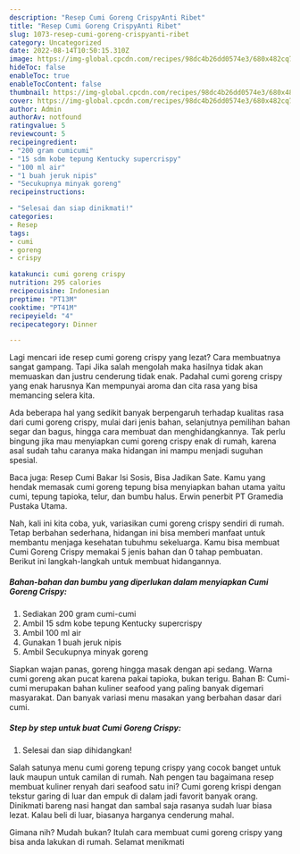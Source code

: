 ```yaml
---
description: "Resep Cumi Goreng CrispyAnti Ribet"
title: "Resep Cumi Goreng CrispyAnti Ribet"
slug: 1073-resep-cumi-goreng-crispyanti-ribet
category: Uncategorized
date: 2022-08-14T10:50:15.310Z
image: https://img-global.cpcdn.com/recipes/98dc4b26dd0574e3/680x482cq70/cumi-goreng-crispy-foto-resep-utama.jpg
hideToc: false
enableToc: true
enableTocContent: false
thumbnail: https://img-global.cpcdn.com/recipes/98dc4b26dd0574e3/680x482cq70/cumi-goreng-crispy-foto-resep-utama.jpg
cover: https://img-global.cpcdn.com/recipes/98dc4b26dd0574e3/680x482cq70/cumi-goreng-crispy-foto-resep-utama.jpg
author: Admin
authorAv: notfound
ratingvalue: 5
reviewcount: 5
recipeingredient:
- "200 gram cumicumi"
- "15 sdm kobe tepung Kentucky supercrispy"
- "100 ml air"
- "1 buah jeruk nipis"
- "Secukupnya minyak goreng"
recipeinstructions:

- "Selesai dan siap dinikmati!"
categories:
- Resep
tags:
- cumi
- goreng
- crispy

katakunci: cumi goreng crispy 
nutrition: 295 calories
recipecuisine: Indonesian
preptime: "PT13M"
cooktime: "PT41M"
recipeyield: "4"
recipecategory: Dinner

---
```



Lagi mencari ide resep cumi goreng crispy yang lezat? Cara membuatnya sangat gampang. Tapi Jika salah mengolah maka hasilnya tidak akan memuaskan dan justru cenderung tidak enak. Padahal cumi goreng crispy yang enak harusnya Kan mempunyai aroma dan cita rasa yang bisa memancing selera kita.


Ada beberapa hal yang sedikit banyak berpengaruh terhadap kualitas rasa dari cumi goreng crispy, mulai dari jenis bahan, selanjutnya pemilihan bahan segar dan bagus, hingga cara membuat dan menghidangkannya. Tak perlu bingung jika mau menyiapkan cumi goreng crispy enak di rumah, karena asal sudah tahu caranya maka hidangan ini mampu menjadi suguhan spesial.

Baca juga: Resep Cumi Bakar Isi Sosis, Bisa Jadikan Sate. Kamu yang hendak memasak cumi goreng tepung bisa menyiapkan bahan utama yaitu cumi, tepung tapioka, telur, dan bumbu halus. Erwin penerbit PT Gramedia Pustaka Utama.


Nah, kali ini kita coba, yuk, variasikan cumi goreng crispy sendiri di rumah. Tetap berbahan sederhana, hidangan ini bisa memberi manfaat untuk membantu menjaga kesehatan tubuhmu sekeluarga. Kamu bisa membuat Cumi Goreng Crispy memakai 5 jenis bahan dan 0 tahap pembuatan. Berikut ini langkah-langkah untuk membuat hidangannya.

<!--inarticleads1-->

##### Bahan-bahan dan bumbu yang diperlukan dalam menyiapkan Cumi Goreng Crispy:

1. Sediakan 200 gram cumi-cumi
1. Ambil 15 sdm kobe tepung Kentucky supercrispy
1. Ambil 100 ml air
1. Gunakan 1 buah jeruk nipis
1. Ambil Secukupnya minyak goreng


Siapkan wajan panas, goreng hingga masak dengan api sedang. Warna cumi goreng akan pucat karena pakai tapioka, bukan terigu. Bahan B: Cumi-cumi merupakan bahan kuliner seafood yang paling banyak digemari masyarakat. Dan banyak variasi menu masakan yang berbahan dasar dari cumi. 

<!--inarticleads2-->

##### Step by step untuk buat Cumi Goreng Crispy:


1. Selesai dan siap dihidangkan!

Salah satunya menu cumi goreng tepung crispy yang cocok banget untuk lauk maupun untuk camilan di rumah. Nah pengen tau bagaimana resep membuat kuliner renyah dari seafood satu ini? Cumi goreng krispi dengan tekstur garing di luar dan empuk di dalam jadi favorit banyak orang. Dinikmati bareng nasi hangat dan sambal saja rasanya sudah luar biasa lezat. Kalau beli di luar, biasanya harganya cenderung mahal. 

Gimana nih? Mudah bukan? Itulah cara membuat cumi goreng crispy yang bisa anda lakukan di rumah. Selamat menikmati
